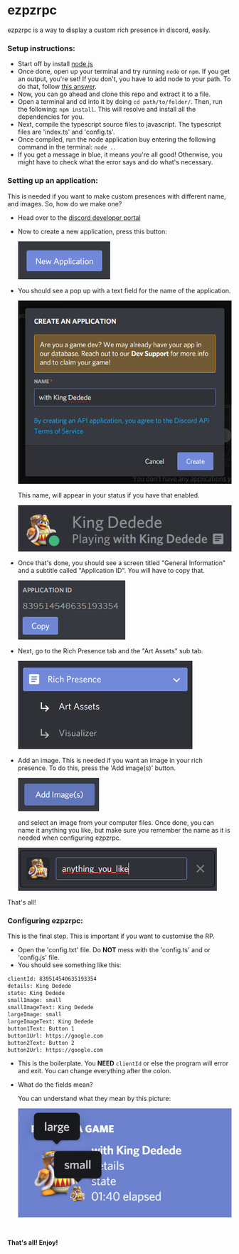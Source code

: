 # ezpzrpc

ezpzrpc is a way to display a custom rich presence in discord, easily.

### Setup instructions:

- Start off by install [node.js](https://nodejs.org/)
- Once done, open up your terminal and try running `node` or `npm`. If you get an output, you're set! If you don't, you have to add node to your path. To do that, follow [this answer](https://stackoverflow.com/a/27864253).
- Now, you can go ahead and clone this repo and extract it to a file.
- Open a terminal and cd into it by doing `cd path/to/folder/`. Then, run the following: `npm install`. This will resolve and install all the dependencies for you.
- Next, compile the typescript source files to javascript. The typescript files are 'index.ts' and 'config.ts'.
- Once compiled, run the node application buy entering the following command in the terminal: `node .`.
- If you get a message in blue, it means you're all good! Otherwise, you might have to check what the error says and do what's necessary.

### Setting up an application:

This is needed if you want to make custom presences with different name, and images. So, how do we make one?

- Head over to the [discord developer portal](https://discord.com/developers/applications)
- Now to create a new application, press this button:

  <img src="./assets/new_application.png/" alt="New application button." />

- You should see a pop up with a text field for the name of the application.

  <img src="./assets/name_application.png" alt="Name your application."/>
  <br />

  This name, will appear in your status if you have that enabled.

  <img src="./assets/status.png" alt="Rich presence shown in your status." />

- Once that's done, you should see a screen titled "General Information" and a subtitle called "Application ID". You will have to copy that.

  <img src="./assets/application_id.png" alt="Application ID." />

- Next, go to the Rich Presence tab and the "Art Assets" sub tab.

  <img src="./assets/rich_presence_dev.png" alt="Rich Presence Tab." />

- Add an image. This is needed if you want an image in your rich presence. To do this, press the 'Add image(s)' button.

  <img src="./assets/add_images.png" alt="Add Image(s) button." />

  and select an image from your computer files. Once done, you can name it anything you like, but make sure you remember the name as it is needed when configuring ezpzrpc.

  <img src="./assets/image_added.png" alt="Image added." />

That's all!

### Configuring ezpzrpc:

This is the final step. This is important if you want to customise the RP.

- Open the 'config.txt' file. Do **NOT** mess with the 'config.ts' and or 'config.js' file.
- You should see something like this:

```
clientId: 839514540635193354
details: King Dedede
state: King Dedede
smallImage: small
smallImageText: King Dedede
largeImage: small
largeImageText: King Dedede
button1Text: Button 1
button1Url: https://google.com
button2Text: Button 2
button2Url: https://google.com
```

- This is the boilerplate. You **NEED** `clientId` or else the program will error and exit. You can change everything after the colon.

- What do the fields mean?

  You can understand what they mean by this picture:

  <img src="./assets/rich_presence.png" alt="Rich presence view." />

<br />

**That's all! Enjoy!**
